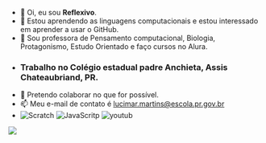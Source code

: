 - 👋 Oi, eu sou **Reflexivo**.
- 👀 Estou aprendendo as linguagens computacionais e estou interessado em aprender a usar o GitHub.
- 🌱 Sou professora de Pensamento computacional, Biologia, Protagonismo, Estudo Orientado e faço cursos no Alura.
- ### Trabalho no Colégio estadual padre Anchieta, Assis Chateaubriand, PR.
- 💞️ Pretendo colaborar no que for possível.
- 📫 Meu e-mail de contato é lucimar.martins@escola.pr.gov.br
- ![Scratch](https://img.shields.io/badge/Scratch-4D97FF?style=for-the-badge&logo=Scratch&logoColor=white) ![JavaScritp](https://img.shields.io/badge/JavaScript-323330?style=for-the-badge&logo=javascript&logoColor=F7DF1E) ![youtub](https://img.shields.io/badge/YouTube_Music-FF0000?style=for-the-badge&logo=youtube-music&logoColor=white)

[![](https://img.shields.io/badge/Scratch-4D97FF?style=for-the-badge&logo=Scratch&logoColor=white)](https://scratch.mit.edu/)
